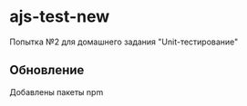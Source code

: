 # ajs-test-new
Попытка №2 для домашнего задания "Unit-тестирование"

## Обновление

Добавлены пакеты npm
